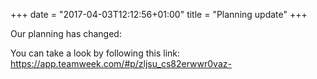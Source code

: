 +++
date = "2017-04-03T12:12:56+01:00"
title = "Planning update"
+++

Our planning has changed:

<!--more-->

You can take a look by following this link: https://app.teamweek.com/#p/zljsu_cs82erwwr0vaz-